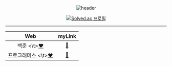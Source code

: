 <div align=center>

![header](https://capsule-render.vercel.app/api?type=waving&color=auto&height=150&section=header&text=ALGORITHM%20🌱&fontSize=40&fontColor=392f31)  

[![Solved.ac 프로필](http://mazassumnida.wtf/api/v2/generate_badge?boj=rlaxogus505)](https://solved.ac/rlaxogus505/)

<hr>

| Web | myLink                          |
| :--: | :--------------------------: |
| 백준           <\t>[❤️](https://www.acmicpc.net/) | [🤍](./Baekjoon) |
| 프로그래머스   <\t>[❤️](https://programmers.co.kr/) | [🤍](./Programmers) |
  
</div>
